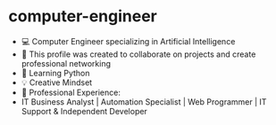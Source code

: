 # computer-engineer
- 💻 Computer Engineer specializing in Artificial Intelligence 
- 👋 This profile was created to collaborate on projects and create professional networking
- 🐍 Learning Python
- 💡 Creative Mindset
- 👀 Professional Experience: 
- IT Business Analyst | Automation Specialist | Web Programmer | IT Support & Independent Developer
     
